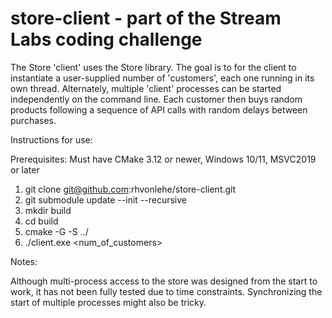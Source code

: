 # store-client - part of the Stream Labs coding challenge

The Store 'client' uses the Store library.  The goal is to for the client to instantiate a user-supplied number of 'customers', each one running in its own thread.
Alternately, multiple 'client' processes can be started independently on the command line.  Each customer then buys random products following a sequence of API calls with random delays between purchases.

Instructions for use:

Prerequisites: Must have CMake 3.12 or newer, Windows 10/11, MSVC2019 or later

1. git clone git@github.com:rhvonlehe/store-client.git
2. git submodule update --init --recursive
3. mkdir build
4. cd build
5. cmake -G <generator-of-choice> -S ../
6. ./client.exe <num_of_customers>
  


Notes:

Although multi-process access to the store was designed from the start to work, it has not been fully tested due to time constraints.  Synchronizing the start of multiple processes might also be tricky.
